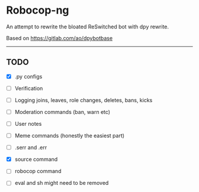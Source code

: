 # Robocop-ng

An attempt to rewrite the bloated ReSwitched bot with dpy rewrite.

Based on https://gitlab.com/ao/dpybotbase


---

## TODO

- [x] .py configs
- [ ] Verification
- [ ] Logging joins, leaves, role changes, deletes, bans, kicks
- [ ] Moderation commands (ban, warn etc)
- [ ] User notes
- [ ] Meme commands (honestly the easiest part)
- [ ] .serr and .err
- [x] source command
- [ ] robocop command
- [ ] eval and sh might need to be removed

